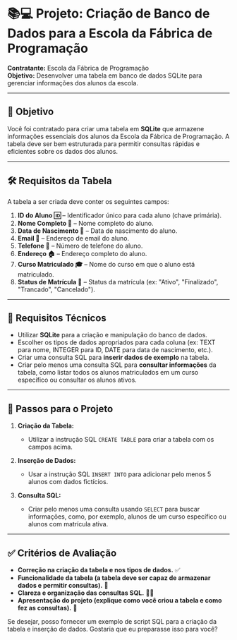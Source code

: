 # 📚💻 Projeto: Criação de Banco de Dados para a Escola da Fábrica de Programação

**Contratante:** Escola da Fábrica de Programação  
**Objetivo:** Desenvolver uma tabela em banco de dados SQLite para gerenciar informações dos alunos da escola.

---

## 🎯 Objetivo

Você foi contratado para criar uma tabela em **SQLite** que armazene informações essenciais dos alunos da Escola da Fábrica de Programação. A tabela deve ser bem estruturada para permitir consultas rápidas e eficientes sobre os dados dos alunos.

---

## 🛠️ Requisitos da Tabela

A tabela a ser criada deve conter os seguintes campos:

1. **ID do Aluno 🆔** – Identificador único para cada aluno (chave primária).
2. **Nome Completo 📝** – Nome completo do aluno.
3. **Data de Nascimento 🎂** – Data de nascimento do aluno.
4. **Email 📧** – Endereço de email do aluno.
5. **Telefone 📱** – Número de telefone do aluno.
6. **Endereço 🏠** – Endereço completo do aluno.
7. **Curso Matriculado 🎓** – Nome do curso em que o aluno está matriculado.
8. **Status de Matrícula 🔄** – Status da matrícula (ex: "Ativo", "Finalizado", "Trancado", "Cancelado").

---

## 🧩 Requisitos Técnicos

- Utilizar **SQLite** para a criação e manipulação do banco de dados.
- Escolher os tipos de dados apropriados para cada coluna (ex: TEXT para nome, INTEGER para ID, DATE para data de nascimento, etc.).
- Criar uma consulta SQL para **inserir dados de exemplo** na tabela.
- Criar pelo menos uma consulta SQL para **consultar informações** da tabela, como listar todos os alunos matriculados em um curso específico ou consultar os alunos ativos.

---

## 📝 Passos para o Projeto

1. **Criação da Tabela:**
   - Utilizar a instrução SQL `CREATE TABLE` para criar a tabela com os campos acima.

2. **Inserção de Dados:**
   - Usar a instrução SQL `INSERT INTO` para adicionar pelo menos 5 alunos com dados fictícios.

3. **Consulta SQL:**
   - Criar pelo menos uma consulta usando `SELECT` para buscar informações, como, por exemplo, alunos de um curso específico ou alunos com matrícula ativa.

---

## ✅ Critérios de Avaliação

- **Correção na criação da tabela e nos tipos de dados.** ✅
- **Funcionalidade da tabela (a tabela deve ser capaz de armazenar dados e permitir consultas).** 💪
- **Clareza e organização das consultas SQL.** 👨‍💻
- **Apresentação do projeto (explique como você criou a tabela e como fez as consultas).** 📝

Se desejar, posso fornecer um exemplo de script SQL para a criação da tabela e inserção de dados. Gostaria que eu preparasse isso para você?

